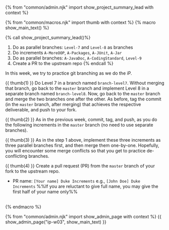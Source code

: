 {% from "common/admin.njk" import show_project_summary_lead with context %}

{% from "common/macros.njk" import thumb with context %}
{% macro show_main_text() %}
<div id="main">

{% call show_project_summary_lead()%}
1. Do as parallel branches: `Level-7` and `Level-8` as branches
1. Do increments `A-MoreOOP`, `A-Packages`, `A-JUnit`, `A-Jar`
1. Do as parallel branches: `A-JavaDoc`, `A-CodingStandard`, `Level-9`
1. Create a PR to the upstream repo
{% endcall %}

<div id="body">

In this week, we try to practice git branching as we do the iP.

{{ thumb(1) }} Do Level 7 in a branch named `branch-level7`. Without merging that branch, go back to the `master` branch and implement Level 8 in a separate branch named `branch-level8`. Now, go back to the `master` branch and merge the two branches one after the other. As before, tag the commit (in the `master` branch, after merging) that achieves the respective deliverable, and push to your fork.

<include src="dukeFragment.md" boilerplate var-header="**`Level-7`: Save**" var-fragment="text.md#level7" />
<include src="dukeFragment.md" boilerplate var-header="**`Level-8`: Dates and Times**" var-fragment="text.md#level8" />

<p/>

{{ thumb(2) }} As in the previous week, commit, tag, and push, as you do the following increments in the `master` branch (no need to use separate branches).
<include src="dukeFragment.md" boilerplate var-header="**`A-MoreOOP`: More OOP**" var-fragment="extensions.mbdf#A-MoreOOP" />
<include src="dukeFragment.md" boilerplate var-header="**`A-Packages`: Java Packages**" var-tag="optional" var-fragment="extensions.mbdf#A-Packages" />
<include src="dukeFragment.md" boilerplate var-header="**`A-JUnit`: JUnit Testing**" var-fragment="extensions.mbdf#A-JUnit" />
<include src="dukeFragment.md" boilerplate var-header="**`A-Jar`: JAR file**" var-fragment="extensions.mbdf#A-Jar" />

<p/>

{{ thumb(3) }} As in the step 1 above, implement these three increments as three parallel branches first, and then merge them one-by-one. Hopefully, you will encounter some merge conflicts so that you get to practice de-conflicting branches.
<include src="dukeFragment.md" boilerplate var-header="**`A-JavaDoc`: JavaDoc**" var-fragment="extensions.mbdf#A-JavaDoc" />
<include src="dukeFragment.md" boilerplate var-header="**`A-CodingStandard`: Coding Standard**" var-fragment="extensions.mbdf#A-CodingStandard" />
<include src="dukeFragment.md" boilerplate var-header="**`Level-9`: Find**" var-fragment="text.md#level9" />

<p/>

{{ thumb(4) }} Create a pull request (PR) from the `master` branch of your fork to the upstream repo.
* PR name: `[Your name] Duke Increments` e.g., `[John Doe] Duke Increments` %%If you are reluctant to give full name, you may give the first half of your name only%%

<br>
</div>
</div>
{% endmacro %}

{% from "common/admin.njk" import show_admin_page with context %}
{{ show_admin_page("ip-w03", show_main_text) }}